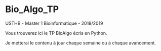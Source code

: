 # Bio_Algo_TP
USTHB - Master 1 Bioinformatique - 2018/2019


Vous trouverez ici le TP BioAlgo écris en Python. 

Je metterai le contenu à jour chaque semaine ou à chaque avancement.
